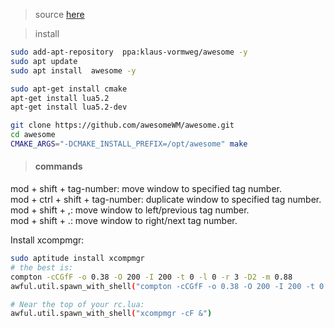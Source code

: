 > source [here](https://aur.archlinux.org/packages/awesome-git/)

> install
```bash
sudo add-apt-repository  ppa:klaus-vormweg/awesome -y
sudo apt update
sudo apt install  awesome -y

sudo apt-get install cmake
apt-get install lua5.2
apt-get install lua5.2-dev

git clone https://github.com/awesomeWM/awesome.git
cd awesome
CMAKE_ARGS="-DCMAKE_INSTALL_PREFIX=/opt/awesome" make
```
#### <blockquote>commands
mod + shift + tag-number: move window to specified tag number.  
mod + ctrl + shift + tag-number: duplicate window to specified tag number.  
mod + shift + ,: move window to left/previous tag number.  
mod + shift + .: move window to right/next tag number.  

Install xcompmgr:  
```bash
sudo aptitude install xcompmgr
# the best is:
compton -cCGfF -o 0.38 -O 200 -I 200 -t 0 -l 0 -r 3 -D2 -m 0.88
awful.util.spawn_with_shell("compton -cCGfF -o 0.38 -O 200 -I 200 -t 0 -l 0 -r 3 -D2 -m 0.88")

# Near the top of your rc.lua:
awful.util.spawn_with_shell("xcompmgr -cF &")
```

